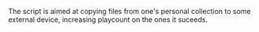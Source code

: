 The script is aimed at copying files from one's personal collection to some external device, increasing playcount on the ones it suceeds.
